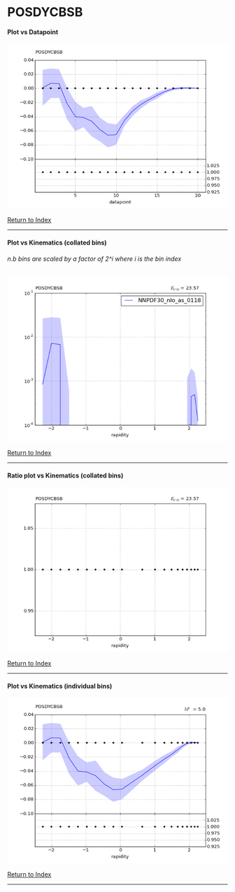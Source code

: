 POSDYCBSB
=========
#### Plot vs Datapoint 
[![POSDYCBSB datapoints](POSDYCBSB.png)](POSDYCBSB.pdf) 

[Return to Index](../index.html)

------------- 
#### Plot vs Kinematics (collated bins) 
###### n.b bins are scaled by a factor of 2^i where i is the bin index  
[![POSDYCBSB_0](POSDYCBSB_0.png)](POSDYCBSB_0.pdf)
      
[Return to Index](../index.html)

------------- 
#### Ratio plot vs Kinematics (collated bins) 
[![POSDYCBSB_0](POSDYCBSB_0_R.png)](POSDYCBSB_0_R.pdf)
      
[Return to Index](../index.html)

------------- 
#### Plot vs Kinematics (individual bins) 
[![POSDYCBSB_0_0](POSDYCBSB_0_0.png)](POSDYCBSB_0_0.pdf)
      
[Return to Index](../index.html)

------------- 
